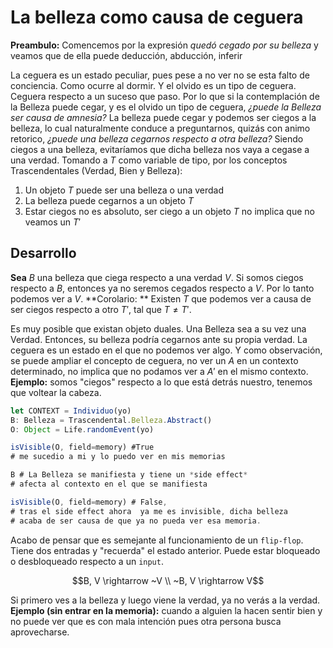 # La belleza como causa de ceguera

**Preambulo:** Comencemos por la expresión *quedó cegado por su
belleza* y veamos que de ella puede deducción, abducción, inferir

La ceguera es un estado peculiar, pues pese a no ver no se esta falto
de conciencia. Como ocurre al dormir. Y el olvido es un tipo de
ceguera. Ceguera respecto a un suceso que paso. Por lo que si la
contemplación de la Belleza puede cegar, y es el olvido un tipo de
ceguera, *¿puede la Belleza ser causa de amnesia?* La belleza puede
cegar y podemos ser ciegos a la belleza, lo cual naturalmente conduce
a preguntarnos, quizás con animo retorico, *¿puede una belleza
cegarnos respecto a otra belleza?* Siendo ciegos a una belleza,
evitaríamos que dicha belleza nos vaya a cegase a una verdad. Tomando
a $T$ como variable de tipo, por los conceptos Trascendentales
(Verdad, Bien y Belleza):

1. Un objeto $T$ puede ser una belleza o una verdad
2. La belleza puede cegarnos a un objeto $T$
3. Estar ciegos no es absoluto, ser ciego a un objeto $T$ no implica que
no veamos un $T'$

## Desarrollo

**Sea** $B$ una belleza que ciega respecto a una verdad $V$. Si somos
ciegos respecto a $B$, entonces ya no seremos cegados respecto a $V$.
Por lo tanto podemos ver a $V$.
**Corolario: ** Existen $T$ que podemos ver a causa de ser ciegos
respecto a otro $T'$, tal que $T \neq T'$.

Es muy posible que existan objeto duales. Una Belleza sea a su vez una
Verdad. Entonces, su belleza podría cegarnos ante su propia verdad. La
ceguera es un estado en el que no podemos ver algo. Y como
observación, se puede ampliar el concepto de ceguera, no ver un $A$ en
un contexto determinado, no implica que no podamos ver a $A'$ en el
mismo contexto. **Ejemplo:** somos "ciegos" respecto a lo que está
detrás nuestro, tenemos que voltear la cabeza.

```typescript
let CONTEXT = Individuo(yo)
B: Belleza = Trascendental.Belleza.Abstract()
O: Object = Life.randomEvent(yo)

isVisible(O, field=memory) #True
# me sucedio a mi y lo puedo ver en mis memorias

B # La Belleza se manifiesta y tiene un *side effect*
# afecta al contexto en el que se manifiesta

isVisible(O, field=memory) # False,
# tras el side effect ahora  ya me es invisible, dicha belleza
# acaba de ser causa de que ya no pueda ver esa memoria.
```

Acabo de pensar que es semejante al funcionamiento de un `flip-flop`.
Tiene dos entradas y "recuerda" el estado anterior. Puede estar
bloqueado o desbloqueado respecto a un `input`.

$$B, V \rightarrow ~V \\
~B, V \rightarrow V$$

Si primero ves a la belleza y luego viene la verdad, ya no verás a la
verdad. **Ejemplo (sin entrar en la memoria):** cuando a alguien la
hacen sentir bien y no puede ver que es con mala intención pues otra
persona busca aprovecharse.

